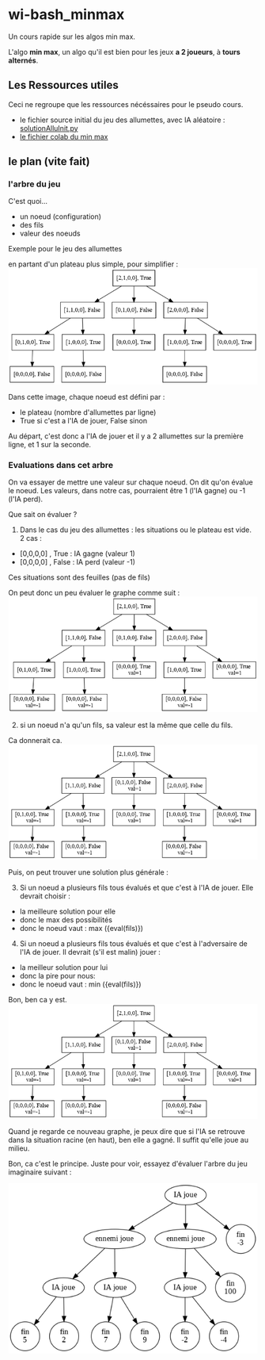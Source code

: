 # wi-bash_minmax

Un cours rapide sur les algos min max.

L'algo **min max**, un algo qu'il est bien pour les jeux **a 2 joueurs**, à **tours alternés**.

## Les Ressources utiles
Ceci ne regroupe que les ressources nécéssaires pour le pseudo cours.


- le fichier source initial du jeu des allumettes, avec IA aléatoire : [solutionAlluInit.py](solutionAlluInit.py)
- [le fichier colab du min max](https://colab.research.google.com/drive/1OxcmON8R3eDTfXYQBKgaQ2Q8LSpyIgdS?usp=sharing)


## le plan (vite fait)

### l'arbre du jeu
C'est quoi...

- un noeud (configuration)
- des fils
- valeur des noeuds

Exemple pour le jeu des allumettes

en partant d'un plateau plus simple, pour simplifier :
![arbreAllumettesSimple](allumettesSimple.png)

Dans cette image, chaque noeud est défini par :
- le plateau (nombre d'allumettes par ligne)
- True si c'est a l'IA de jouer, False sinon

Au départ, c'est donc a l'IA de jouer et il y a 2 allumettes sur la première ligne, et 1 sur la seconde.


### Evaluations dans cet arbre
On va essayer de mettre une valeur sur chaque noeud.
On dit qu'on évalue le noeud. Les valeurs, dans notre cas, pourraient être 1 (l'IA gagne) ou -1 (l'IA perd).

Que sait on évaluer ?

1. Dans le cas du jeu des allumettes : les situations ou le plateau est vide. 2 cas :
- [0,0,0,0] , True : IA gagne (valeur 1)
- [0,0,0,0] , False : IA perd (valeur -1)

Ces situations sont des feuilles (pas de fils)

On peut donc un peu évaluer le graphe comme suit :
![arbreAllumettesSimpleEval0](allumettesSimpleEval0.png)


2. si un noeud n'a qu'un fils, sa valeur est la même que celle du fils.

Ca donnerait ca.
![arbreAllumettesSimpleEval1](allumettesSimpleEval1.png)

Puis, on peut trouver une solution plus générale :

3. Si un noeud a plusieurs fils tous évalués et que c'est à l'IA de jouer. Elle devrait choisir :
  - la meilleure solution pour elle
  - donc le max des possibilités
  - donc le noeud vaut : max ({eval(fils)})

4. Si un noeud a plusieurs fils tous évalués et que c'est à l'adversaire de l'IA de jouer. Il devrait (s'il est malin) jouer :
  - la meilleur solution pour lui
  - donc la pire pour nous:
  - donc le noeud vaut : min ({eval(fils)})

Bon, ben ca y est.
![arbreAllumettesSimpleEval1](allumettesSimpleEval1.png)

Quand je regarde ce nouveau graphe, je peux dire que si l'IA se retrouve dans la situation racine (en haut), ben elle a gagné.
Il suffit qu'elle joue au milieu.

Bon, ca c'est le principe.
Juste pour voir, essayez d'évaluer l'arbre du jeu imaginaire suivant :

![imageArbre](arbreDeJeu.png)
